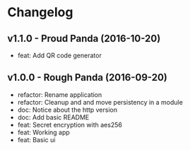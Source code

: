Changelog
=========

v1.1.0 - Proud Panda (2016-10-20) 
----------------------------------------------------------------------

  - feat: Add QR code generator


v1.0.0 - Rough Panda (2016-09-20) 
----------------------------------------------------------------------

  - refactor: Rename application
  - refactor: Cleanup and and move persistency in a module
  - doc: Notice about the http version
  - doc: Add basic README
  - feat: Secret encryption with aes256
  - feat: Working app
  - feat: Basic ui


